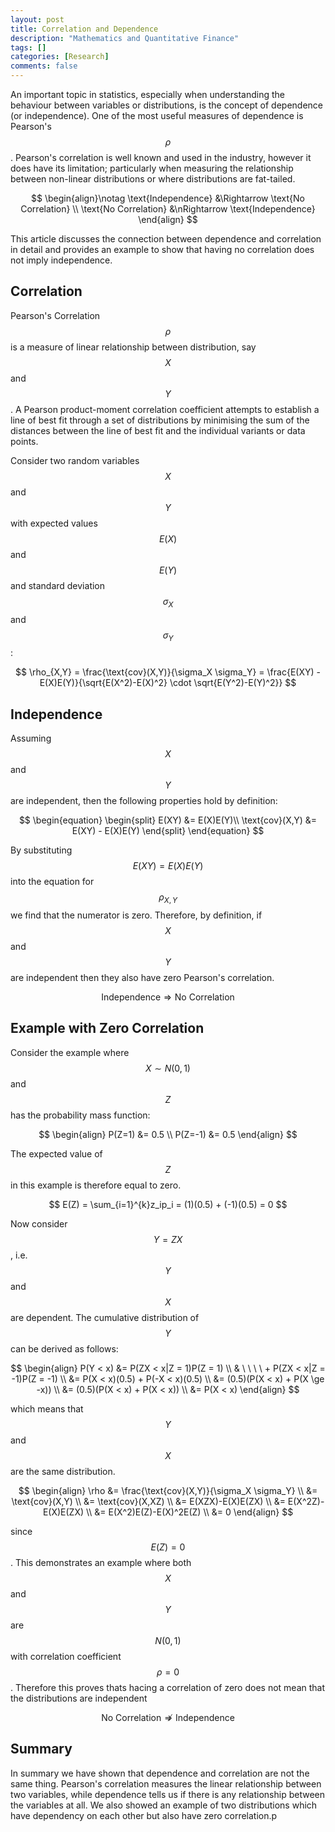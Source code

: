 ```yaml
---
layout: post
title: Correlation and Dependence
description: "Mathematics and Quantitative Finance"
tags: []
categories: [Research]
comments: false
---
```


An important topic in statistics, especially when understanding the behaviour between variables or distributions, is the concept of dependence (or independence). One of the most useful measures of dependence is Pearson's $$\rho$$. Pearson's correlation is well known and used in the industry, however it does have its limitation; particularly when measuring the relationship between non-linear distributions or where distributions are fat-tailed.

$$
\begin{align}\notag
\text{Independence} &\Rightarrow \text{No Correlation} \\
\text{No Correlation}  &\nRightarrow \text{Independence}
\end{align}
$$

This article discusses the connection between dependence and correlation in detail and provides an example to show that having no correlation does not imply independence.

<!-- more -->

## Correlation

Pearson's Correlation $$\rho$$ is a measure of linear relationship between distribution, say $$X$$ and $$Y$$. A Pearson product-moment correlation coefficient attempts to establish a line of best fit through a set of distributions by minimising the sum of the distances between the line of best fit and the individual variants or data points. 

Consider two random variables $$X$$ and $$Y$$ with expected values $$E(X)$$ and $$E(Y)$$ and standard deviation $$\sigma_X$$ and $$\sigma_Y$$:

$$
\rho_{X,Y} = \frac{\text{cov}(X,Y)}{\sigma_X \sigma_Y} = \frac{E(XY) - E(X)E(Y)}{\sqrt{E(X^2)-E(X)^2} \cdot \sqrt{E(Y^2)-E(Y)^2}}
$$

## Independence

Assuming $$X$$ and $$Y$$ are independent, then the following properties hold by definition:

$$
\begin{equation}
\begin{split}
E(XY) &= E(X)E(Y)\\
\text{cov}(X,Y) &= E(XY) - E(X)E(Y)
\end{split}
\end{equation}
$$ 

By substituting $$E(XY) = E(X)E(Y)$$ into the equation for $$\rho_{X,Y}$$ we find that the numerator is zero. Therefore, by definition, if $$X$$ and $$Y$$ are independent then they also have zero Pearson's correlation.

$$
\text{Independence} \Rightarrow \text{No Correlation}
$$

## Example with Zero Correlation

Consider the example where $$X \sim N(0,1)$$ and $$Z$$ has the probability mass function:

$$
\begin{align}
P(Z=1) &= 0.5 \\
P(Z=-1) &= 0.5
\end{align}
$$

The expected value of $$Z$$ in this example is therefore equal to zero.

$$
E(Z) = \sum_{i=1}^{k}z_ip_i = (1)(0.5) + (-1)(0.5) = 0
$$

Now consider $$Y = ZX$$, i.e. $$Y$$ and $$X$$ are dependent. The cumulative distribution of $$Y$$ can be derived as follows:

$$
\begin{align}
P(Y < x) &= P(ZX < x|Z = 1)P(Z = 1) \\
         & \ \ \ \ + P(ZX < x|Z = -1)P(Z = -1) \\
         &= P(X < x)(0.5) + P(-X < x)(0.5) \\
         &= (0.5)(P(X < x) + P(X \ge -x)) \\
         &= (0.5)(P(X < x) + P(X < x)) \\
         &= P(X < x)
\end{align}
$$

which means that $$Y$$ and $$X$$ are the same distribution. 

$$
\begin{align}
\rho &= \frac{\text{cov}(X,Y)}{\sigma_X \sigma_Y} \\
       &= \text{cov}(X,Y) \\
       &= \text{cov}(X,XZ) \\
       &= E(XZX)-E(X)E(ZX) \\
       &= E(X^2Z)-E(X)E(ZX) \\
       &= E(X^2)E(Z)-E(X)^2E(Z) \\
       &= 0
\end{align}
$$

since $$E(Z) = 0$$. This demonstrates an example where both $$X$$ and $$Y$$ are $$N(0,1)$$ with correlation coefficient $$\rho = 0$$. Therefore this proves thats hacing a correlation of zero does not mean that the distributions are independent

$$
\text{No Correlation}  \nRightarrow \text{Independence}
$$

## Summary

In summary we have shown that dependence and correlation are not the same thing. Pearson's correlation measures the linear relationship between two variables, while dependence tells us if there is any relationship between the variables at all. We also showed an example of two distributions which have dependency on each other but also have zero correlation.p